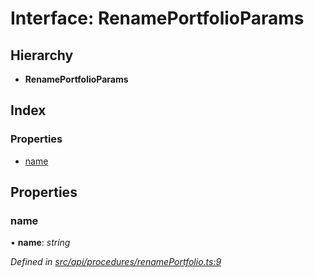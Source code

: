 # Interface: RenamePortfolioParams

## Hierarchy

* **RenamePortfolioParams**

## Index

### Properties

* [name](renameportfolioparams.md#name)

## Properties

###  name

• **name**: *string*

*Defined in [src/api/procedures/renamePortfolio.ts:9](https://github.com/PolymathNetwork/polymesh-sdk/blob/108d588b/src/api/procedures/renamePortfolio.ts#L9)*
